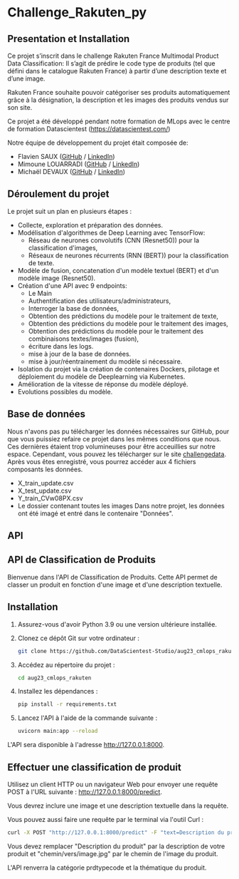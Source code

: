 # **Challenge_Rakuten_py**

## Presentation et Installation
Ce projet s’inscrit dans le challenge Rakuten France Multimodal Product Data Classification: Il s’agit de prédire le code type de produits (tel que défini dans le catalogue Rakuten France) à partir d’une description texte et d’une image.

Rakuten France souhaite pouvoir catégoriser ses produits automatiquement grâce à la désignation, la description et les images des produits vendus sur son site.

Ce projet a été développé pendant notre formation de MLops avec le centre de formation Datascientest (https://datascientest.com/)

Notre équipe de développement du projet était composée de:
  * Flavien SAUX ([GitHub](https://github.com/Flav63s) / [LinkedIn](https://www.linkedin.com/in/flavien-s-712596190/))
  * Mimoune LOUARRADI ([GitHub](https://github.com/mlouarra) / [LinkedIn](https://www.linkedin.com/in/louarradi-mimoune-4a4b1012/))
  * Michaël DEVAUX ([GitHub](https://github.com/MichaelD24) / [LinkedIn](https://www.linkedin.com/in/michaël-devaux-362760139/))

## Déroulement du projet
Le projet suit un plan en plusieurs étapes :

* Collecte, exploration et préparation des données.
* Modélisation d'algorithmes de Deep Learning avec TensorFlow:
  * Réseau de neurones convolutifs (CNN (Resnet50)) pour la classification d'images,
  * Réseaux de neurones récurrents (RNN (BERT)) pour la classification de texte.
* Modèle de fusion, concatenation d'un modèle textuel (BERT) et d'un modèle image (Resnet50).
* Création d'une API avec 9 endpoints:
  * Le Main
  * Authentification des utilisateurs/administrateurs,
  * Interroger la base de données,
  * Obtention des prédictions du modèle pour le traitement de texte,
  * Obtention des prédictions du modèle pour le traitement des images,
  * Obtention des prédictions du modèle pour le traitement des combinaisons textes/images (fusion),
  * écriture dans les logs.
  * mise à jour de la base de données.
  * mise à jour/réentrainement du modèle si nécessaire.
* Isolation du projet via la création de contenaires Dockers, pilotage et déploiement du modèle de Deeplearning via Kubernetes.
* Amélioration de la vitesse de réponse du modèle déployé.
* Evolutions possibles du modèle.
  
## **Base de données**

Nous n'avons pas pu télécharger les données nécessaires sur GitHub, pour que vous puissiez refaire ce projet dans les mêmes conditions que nous.
Ces dernières étaient trop volumineuses pour être acceuillies sur notre espace.
Cependant, vous pouvez les télécharger sur le site [challengedata](https://challengedata.ens.fr/challenges/35).
Après vous êtes enregistré, vous pourrez accéder aux 4 fichiers composants les données.
* X_train_update.csv
* X_test_update.csv
* Y_train_CVw08PX.csv
* Le dossier contenant toutes les images
Dans notre projet, les données ont été imagé et entré dans le contenaire "Données".

## **API**
   ## API de Classification de Produits

Bienvenue dans l'API de Classification de Produits. Cette API permet de classer un produit en fonction d'une image et d'une description textuelle.

   ## Installation

1. Assurez-vous d'avoir Python 3.9 ou une version ultérieure installée.

2. Clonez ce dépôt Git sur votre ordinateur :

   ```bash
   git clone https://github.com/DataScientest-Studio/aug23_cmlops_rakuten.git

3. Accédez au répertoire du projet :
   
   ```bash
   cd aug23_cmlops_rakuten
   
4. Installez les dépendances :

   ```bash
   pip install -r requirements.txt

5. Lancez l'API à l'aide de la commande suivante :

   ```bash
   uvicorn main:app --reload
   ```
L'API sera disponible à l'adresse http://127.0.0.1:8000.
   
 ## Effectuer une classification de produit

 Utilisez un client HTTP ou un navigateur Web pour envoyer une requête POST à l'URL suivante : http://127.0.0.1:8000/predict.

 Vous devrez inclure une image et une description textuelle dans la requête.

 Vous pouvez aussi faire une requête par le terminal via l'outil Curl :

   ```bash
   curl -X POST "http://127.0.0.1:8000/predict" -F "text=Description du produit" -F "image=@chemin/vers/image.jpg"
   ```

Vous devez remplacer "Description du produit" par la description de votre produit et "chemin/vers/image.jpg" par le chemin de l'image du produit.

L'API renverra la catégorie prdtypecode et la thématique du produit.



